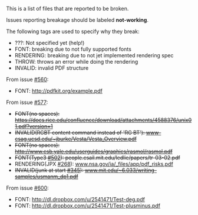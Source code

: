 This is a list of files that are reported to be broken.

Issues reporting breakage should be labeled **not-working**. 

The following tags are used to specify why they break:

* ???: Not specified yet (help!)
* FONT: breaking due to not fully supported fonts
* RENDERING: breaking due to not jet implemented rendering spec
* THROW: throws an error while doing the rendering
* INVALID: invalid PDF structure

From issue [#560](https://github.com/andreasgal/pdf.js/issues/560):

* FONT: http://pdfkit.org/example.pdf

From issue [#577](https://github.com/andreasgal/pdf.js/issues/577):

* <del>FONT(no spaces): https://docs.rice.edu/confluence/download/attachments/4588376/unix01.pdf?version=1</del>
* <del>INVALID(RGBT content command instead of 'RG BT'): www-csag.ucsd.edu/~jburke/Vesta/Vesta_Overview.pdf</del>
* <del>FONT(no spaces): http://www.csb.yale.edu/userguides/graphics/rasmol/rasmol.pdf</del>
* <del>FONT(Type3 [#502](https://github.com/andreasgal/pdf.js/issues/502)): people.csail.mit.edu/ledlie/papers/tr-03-02.pdf</del>
* RENDERING(JPX [#268](https://github.com/andreasgal/pdf.js/issues/268)): www.nsa.gov/ia/_files/app/pdf_risks.pdf
* <del>INVALID(junk at start [#345](https://github.com/andreasgal/pdf.js/issues/345)): www.mit.edu/~6.033/writing-samples/usmanm_dp1.pdf</del>

From issue [#600](https://github.com/andreasgal/pdf.js/issues/600):

* FONT: http://dl.dropbox.com/u/2541471/Test-deg.pdf
* FONT: http://dl.dropbox.com/u/2541471/Test-plusminus.pdf